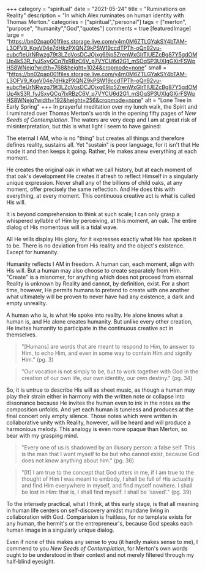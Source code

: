+++
category = "spiritual"
date = "2021-05-24"
title = "Ruminations on Reality"
description = "In which Alex ruminates on human identity with Thomas Merton."
categories = ["spiritual","personal"]
tags = ["merton", "purpose", "humanity","God","quotes"]
comments = true
[featuredImage]
  large = "https://bn02pap001files.storage.live.com/y4m0M6ZTLGYakSY4bTAM-L3OFV9_KgeV04e7dHkzPXQNZ9kPSW19ccdTPTh-oQn92vu-eubcfIeUrNRwzg79t3LZoVosDCJOjxg69ip5ZrenWxGIrTlUEZcBg87Y5gdOMUp4kS3R_fyJSxyQCq7lxRBzC6V_p7VYCU6d2G1_mSOqSP3UXIgGXirFSWpHS8WNejq?width=768&height=1024&cropmode=none"
  small = "https://bn02pap001files.storage.live.com/y4m0M6ZTLGYakSY4bTAM-L3OFV9_KgeV04e7dHkzPXQNZ9kPSW19ccdTPTh-oQn92vu-eubcfIeUrNRwzg79t3LZoVosDCJOjxg69ip5ZrenWxGIrTlUEZcBg87Y5gdOMUp4kS3R_fyJSxyQCq7lxRBzC6V_p7VYCU6d2G1_mSOqSP3UXIgGXirFSWpHS8WNejq?width=192&height=256&cropmode=none"
  alt   = "Lone Tree in Early Spring"
+++
In prayerful meditation over my lunch walk, the Spirit and I ruminated over Thomas Merton's words in the opening fifty pages of _New Seeds of Contemplation_. The waters are very deep and I am at great risk of misinterpretation, but this is what light I seem to have gained:

The eternal I AM, who is no "thing" but creates all things and therefore defines reality, sustains all. Yet "sustain" is poor language, for it isn't that He made it and then keeps it going. Rather, He makes anew everything at each moment.

He creates the original oak in what we call history, but at each moment of that oak's development He creates it afresh to reflect Himself in a singularly unique expression. Never shall any of the billions of child oaks, at any moment, offer precisely the same reflection. And He does this with everything, at every moment. This continuous creative act is what is called His will.

It is beyond comprehension to think at such scale; I can only grasp a whispered syllable of Him by perceiving, at this moment, an oak. The entire dialog of His momentous will is a tidal wave.

All He wills display His glory, for it expresses exactly what He has spoken it to be. There is no deviation from His reality and the object's existence. Except for humanity.

Humanity reflects I AM in freedom. A human can, each moment, align with His will. But a human may also choose to create separately from Him. "Create" is a misnomer, for anything which does not proceed from eternal Reality is unknown by Reality and cannot, by definition, exist. For a short time, however, He permits humans to pretend to create with one another what ultimately will be proven to never have had any existence, a dark and empty unreality.

A human who _is_, is what He spoke into reality. He alone knows what a human is, and He alone creates humanity. But unlike every other creation, He invites humanity to participate in the continuous creative act in themselves.

> "[Humans] are words that are meant to respond to Him, to answer to Him, to echo Him, and even in some way to contain Him and signify Him." (pg. 3)

> "Our vocation is not simply to be, but to work together with God in the creation of our own life, our own identity, our own destiny." (pg. 34)

So, it is untrue to describe His will as sheet music, as though a human may play their strain either in harmony with the written note or collapse into dissonance because He invites the human even to ink in the notes as the composition unfolds. And yet each human is tuneless and produces at the final concert only empty silence. Those notes which were written in collaborative unity with Reality, however, will be heard and will produce a harmonious melody. This analogy is even more opaque than Merton, so bear with my grasping mind.

> "Every one of us is shadowed by an illusory person: a false self. This is the man that I want myself to be but who cannot exist, because God does not know anything about him." (pg. 36)

> "[If] I am true to the concept that God utters in me, if I am true to the thought of Him I was meant to embody, I shall be full of His actuality and find Him everywhere in myself, and find myself nowhere. I shall be lost in Him: that is, I shall find myself. I shall be 'saved'." (pg. 39)

To the intensely practical, what I think, at this early stage, is that all meaning in human life centers on self-discovery amidst mundane living in collaboration with God. Comparision is fruitless, for no template exists for any human, the hermit's or the entrepreneur's, because God speaks each human image in a singularly unique dialog.

Even if none of this makes any sense to you (it hardly makes sense to me), I commend to you _New Seeds of Contemplation_, for Merton's own words ought to be understood in their context and not merely filtered through my half-blind eyesight.
